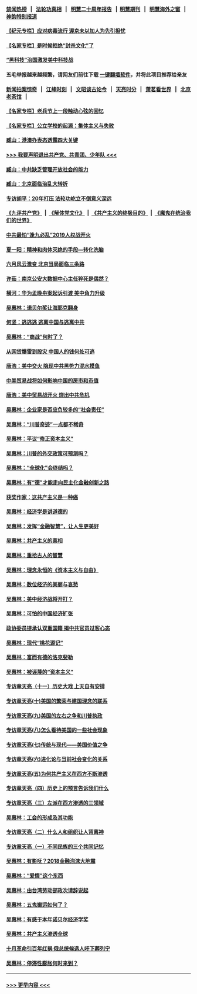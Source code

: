 #### [禁闻热榜](热点新闻.md?=0)  &nbsp;&nbsp;|&nbsp;&nbsp; [法轮功真相](https://github.com/gfw-breaker/truth/blob/master/README.md?=0) &nbsp;&nbsp;|&nbsp;&nbsp; [明慧二十周年报告](https://github.com/gfw-breaker/mh-reports/blob/master/README.md?=0) &nbsp;&nbsp;|&nbsp;&nbsp;[明慧期刊](https://github.com/gfw-breaker/mh-qikan) &nbsp;&nbsp;|&nbsp;&nbsp; [明慧海外之窗](https://github.com/gfw-breaker/mh-news/blob/master/README.md?=0) &nbsp;&nbsp;|&nbsp;&nbsp; [神韵特别报道](https://github.com/gfw-breaker/mh-news/blob/master/shenyun.md?=0)
#### [【纪元专栏】应对病毒流行 渥京未以加人为先引担忧](../pages/nsc423/n11875714.md?t=03150902) 
#### [【名家专栏】是时候拒绝“封杀文化”了](../pages/nsc423/n11814093.md?t=03150902) 
#### [“黑科技”治国激发美中科技战](../pages/nsc423/n11638056.md?t=03150902) 
#### 五毛举报越来越频繁，请网友们前往下载 [一键翻墙软件](https://github.com/gfw-breaker/ssr-accounts)，并将此项目推荐给亲友
#### [新闻拍案惊奇](https://github.com/gfw-breaker/banned-news/blob/master/pages/link4.md) &nbsp;&nbsp;|&nbsp;&nbsp; [江峰时刻](https://github.com/gfw-breaker/banned-news/blob/master/pages/link4.md) &nbsp;&nbsp;|&nbsp;&nbsp; [文昭谈古论今](https://github.com/gfw-breaker/banned-news/blob/master/pages/link4.md) &nbsp;&nbsp;|&nbsp;&nbsp; [天亮时分](https://github.com/gfw-breaker/banned-news/blob/master/pages/link4.md) &nbsp;&nbsp;|&nbsp;&nbsp; [萧茗看世界](https://github.com/gfw-breaker/banned-news/blob/master/pages/link4.md) &nbsp;&nbsp;|&nbsp;&nbsp; [北京老茶馆](https://github.com/gfw-breaker/banned-news/blob/master/pages/link4.md) &nbsp;&nbsp;|&nbsp;&nbsp; 
#### [【名家专栏】老兵节上一段触动心弦的回忆](../pages/nsc423/n11646016.md?t=03150902) 
#### [【名家专栏】公立学校的起源：集体主义与失败](../pages/nsc423/n11601833.md?t=03150902) 
#### [臧山：港澳办表态透露四大关键](../pages/nsc423/n11421628.md?t=03150902) 
#### [>>> 我要声明退出共产党、共青团、少年队 <<<](https://github.com/begood0513/goodnews/blob/master/quit/letter.md) 
#### [臧山：中共缺乏管理开放社会的能力](../pages/nsc423/n11407457.md?t=03150902) 
#### [臧山：北京面临治乱大转折](../pages/nsc423/n11406895.md?t=03150902) 
#### [专访胡平：20年打压 法轮功屹立不倒意义深远](../pages/nsc423/n11398800.md?t=03150902) 
#### [《九评共产党》](https://github.com/begood0513/9ping.md/blob/master/README.md) &nbsp;|&nbsp; [《解体党文化》](../../../../jtdwh.md/blob/master/README.md)  &nbsp;|&nbsp; [《共产主义的终极目的》](../../../../gczydzjmd.md/blob/master/README.md) &nbsp;|&nbsp; [《魔鬼在统治我们的世界》](../../../../mgztzwmdsj.md/blob/master/README.md) 
#### [中共最怕“逢九必乱”2019人权战开火](../pages/nsc423/n11385248.md?t=03150902) 
#### [夏一阳：精神和肉体灭绝的手段—转化洗脑](../pages/nsc423/n11368250.md?t=03150902) 
#### [六月风云激变 北京当局面临三条路](../pages/nsc423/n11313668.md?t=03150902) 
#### [许茹：南京公安大数据中心主任猝死是偶然？](../pages/nsc423/n11064744.md?t=03150902) 
#### [横河：华为孟晚舟案起诉引渡 美中角力升级](../pages/nsc423/n11027230.md?t=03150902) 
#### [吴惠林：诺贝尔奖让海耶克翻身](../pages/nsc423/n10890049.md?t=03150902) 
#### [何坚：逃逃逃 逃离中国与逃离中共](../pages/nsc423/n10592891.md?t=03150902) 
#### [吴惠林：“商战”何时了？](../pages/nsc423/n10573558.md?t=03150902) 
#### [从网贷爆雷到股灾 中国人的钱何处可逃](../pages/nsc423/n10572800.md?t=03150902) 
#### [唐浩：美中交火 隐现中共黑势力混水摸鱼](../pages/nsc423/n10544040.md?t=03150902) 
#### [中美贸易战将如何影响中国的房市和币值](../pages/nsc423/n10543697.md?t=03150902) 
#### [唐浩：美中贸易战开火 烧出中共危机](../pages/nsc423/n10540126.md?t=03150902) 
#### [吴惠林：企业家是否应负较多的“社会责任”](../pages/nsc423/n10535022.md?t=03150902) 
#### [吴惠林：“川普奇迹”一点都不稀奇](../pages/nsc423/n10512808.md?t=03150902) 
#### [吴惠林：平议“修正资本主义”](../pages/nsc423/n10495724.md?t=03150902) 
#### [吴惠林：川普的外交政策可预测吗？](../pages/nsc423/n10462387.md?t=03150902) 
#### [吴惠林：“全球化”会终结吗？](../pages/nsc423/n10452838.md?t=03150902) 
#### [吴惠林：有“德”才能走向民主化金融创新之路](../pages/nsc423/n10432292.md?t=03150902) 
#### [获奖作家：这共产主义是一种癌](../pages/nsc423/n10431541.md?t=03150902) 
#### [吴惠林：经济学是讲道德的](../pages/nsc423/n10398014.md?t=03150902) 
#### [吴惠林：发挥“金融智慧”，让人生更美好](../pages/nsc423/n10375019.md?t=03150902) 
#### [吴惠林：共产主义的真相](../pages/nsc423/n10351394.md?t=03150902) 
#### [吴惠林：重拾古人的智慧](../pages/nsc423/n10337691.md?t=03150902) 
#### [吴惠林：理念永恒的《资本主义与自由》](../pages/nsc423/n10316274.md?t=03150902) 
#### [吴惠林：数位经济的美丽与哀愁](../pages/nsc423/n10292946.md?t=03150902) 
#### [吴惠林：美中经济战将开打？](../pages/nsc423/n10258825.md?t=03150902) 
#### [吴惠林：可怕的中国经济扩张](../pages/nsc423/n10219147.md?t=03150902) 
#### [政协委员提承认双重国籍 揭中共官员过客心态](../pages/nsc423/n10208809.md?t=03150902) 
#### [吴惠林：现代“桃花源记”](../pages/nsc423/n10185234.md?t=03150902) 
#### [吴惠林：富而有德的洛克斐勒](../pages/nsc423/n10142264.md?t=03150902) 
#### [吴惠林：被诬蔑的“资本主义”](../pages/nsc423/n10124816.md?t=03150902) 
#### [专访章天亮（十一）历史大戏 上天自有安排](../pages/nsc423/n10094905.md?t=03150902) 
#### [专访章天亮(十)美国的繁荣与建国理念的联系](../pages/nsc423/n10094899.md?t=03150902) 
#### [专访章天亮(九)美国的左右之争和川普执政](../pages/nsc423/n10094889.md?t=03150902) 
#### [专访章天亮(八)怎么看待美国的一些社会现象](../pages/nsc423/n10094857.md?t=03150902) 
#### [专访章天亮(七)传统与现代——美国价值之争](../pages/nsc423/n10093140.md?t=03150902) 
#### [专访章天亮(六)进化论与当前社会变化的关系](../pages/nsc423/n10092036.md?t=03150902) 
#### [专访章天亮(五)为何共产主义在西方不断渗透](../pages/nsc423/n10083620.md?t=03150902) 
#### [专访章天亮（四）历史上的预言告诉我们什么](../pages/nsc423/n10083606.md?t=03150902) 
#### [专访章天亮（三）左派在西方渗透的三领域](../pages/nsc423/n10081115.md?t=03150902) 
#### [吴惠林：工会的形成及其功能](../pages/nsc423/n10080633.md?t=03150902) 
#### [专访章天亮（二）什么人和组织让人背离神](../pages/nsc423/n10076637.md?t=03150902) 
#### [专访章天亮（一）不同民族的三个共同记忆](../pages/nsc423/n10074188.md?t=03150902) 
#### [吴惠林：有影呒？2018金融泡沫大地震](../pages/nsc423/n10040534.md?t=03150902) 
#### [吴惠林：“爱情”这个东西](../pages/nsc423/n10019423.md?t=03150902) 
#### [吴惠林：由台湾劳动部政次请辞说起](../pages/nsc423/n9979679.md?t=03150902) 
#### [吴惠林：五鬼搬运如何了？](../pages/nsc423/n9925338.md?t=03150902) 
#### [吴惠林：有感于本年诺贝尔经济学奖](../pages/nsc423/n9871883.md?t=03150902) 
#### [吴惠林：共产主义渗透全球](../pages/nsc423/n9812748.md?t=03150902) 
#### [十月革命引百年红祸 俄总统候选人吁下葬列宁](../pages/nsc423/n9810182.md?t=03150902) 
#### [吴惠林：停滞性膨胀何时来到？](../pages/nsc423/n9764136.md?t=03150902) 

----
#### [ >>> 更早内容 <<< ](../indexes/nsc423-earlier.md)
